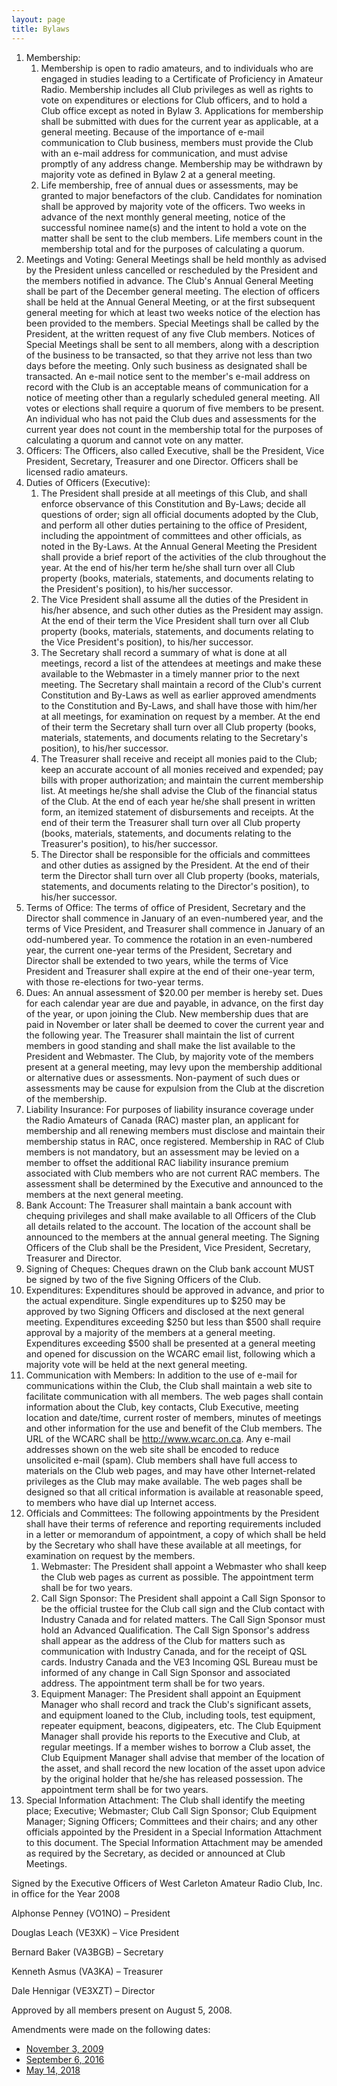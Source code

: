 ```yaml
---
layout: page
title: Bylaws
---
```


1. Membership:
    1. Membership is open to radio amateurs, and to individuals who are
engaged in studies leading to a Certificate of Proficiency in Amateur Radio.
Membership includes all Club privileges as well as rights to vote on expenditures
or elections for Club officers, and to hold a Club office except as noted in Bylaw 3.
Applications for membership shall be submitted with dues for the current year
as applicable, at a general meeting. Because of the importance of e-mail
communication to Club business, members must provide the Club with an e-mail
address for communication, and must advise promptly of any address change.
Membership may be withdrawn by majority vote as defined in Bylaw 2 at a
general meeting.
    2. Life membership, free of annual dues or assessments, may be granted to
major benefactors of the club. Candidates for nomination shall be approved by
majority vote of the officers. Two weeks in advance of the next monthly general
meeting, notice of the successful nominee name(s) and the intent to hold a vote
on the matter shall be sent to the club members. Life members count in the
membership total and for the purposes of calculating a quorum.
2. Meetings and Voting: General Meetings shall be held monthly as advised by
the President unless cancelled or rescheduled by the President and the members
notified in advance. The Club's Annual General Meeting shall be part of the
December general meeting. The election of officers shall be held at the Annual
General Meeting, or at the first subsequent general meeting for which at least two
weeks notice of the election has been provided to the members. Special Meetings
shall be called by the President, at the written request of any five Club members.
Notices of Special Meetings shall be sent to all members, along with a description
of the business to be transacted, so that they arrive not less than two days before
the meeting. Only such business as designated shall be transacted.  An e-mail
notice sent to the member's e-mail address on record with the Club is an
acceptable means of communication for a notice of meeting other than a regularly
scheduled general meeting. All votes or elections shall require a quorum of five
members to be present. An individual who has not paid the Club dues and
assessments for the current year does not count in the membership total for the
purposes of calculating a quorum and cannot vote on any matter.
3. Officers: The Officers, also called Executive, shall be the President, Vice
President, Secretary, Treasurer and one Director.  Officers shall be licensed radio
amateurs.
4. Duties of Officers (Executive):
    1. The President shall preside at all meetings of this Club, and shall enforce
observance of this Constitution and By-Laws; decide all questions of
order; sign all official documents adopted by the Club, and perform all
other duties pertaining to the office of President, including the
appointment of committees and other officials, as noted in the By-Laws.
At the Annual General Meeting the President shall provide a brief report
of the activities of the club throughout the year. At the end of his/her term
he/she shall turn over all Club property (books, materials, statements, and
documents relating to the President's position), to his/her successor.
    2. The Vice President shall assume all the duties of the President in his/her
absence, and such other duties as the President may assign.  At the end of
their term the Vice President shall turn over all Club property (books,
materials, statements, and documents relating to the Vice President's
position), to his/her successor.
    3. The Secretary shall record a summary of what is done at all meetings,
record a list of the attendees at meetings and make these available to the
Webmaster in a timely manner prior to the next meeting. The Secretary
shall maintain a record of the Club's current Constitution and By-Laws as
well as earlier approved amendments to the Constitution and By-Laws,
and shall have those with him/her at all meetings, for examination on
request by a member. At the end of their term the Secretary shall turn over
all Club property (books, materials, statements, and documents relating to
the Secretary's position), to his/her successor.
    4. The Treasurer shall receive and receipt all monies paid to the Club; keep
an accurate account of all monies received and expended; pay bills with
proper authorization; and maintain the current membership list. At
meetings he/she shall advise the Club of the financial status of the Club.
At the end of each year he/she shall present in written form, an itemized
statement of disbursements and receipts.  At the end of their term the
Treasurer shall turn over all Club property (books, materials, statements,
and documents relating to the Treasurer's position), to his/her successor.
    5. The Director shall be responsible for the officials and committees and
other duties as assigned by the President. At the end of their term the
Director shall turn over all Club property (books, materials, statements,
and documents relating to the Director's position), to his/her successor.
5. Terms of Office: The terms of office of President, Secretary and the Director shall
commence in January of an even-numbered year, and the terms of Vice President,
and Treasurer shall commence in January of an odd-numbered year. To
commence the rotation in an even-numbered year, the current one-year terms of
the President, Secretary and Director shall be extended to two years, while the
terms of Vice President and Treasurer shall expire at the end of their one-year
term, with those re-elections for two-year terms.
6. Dues: An annual assessment of $20.00 per member is hereby set. Dues for each
calendar year are due and payable, in advance, on the first day of the year, or
upon joining the Club. New membership dues that are paid in November or later
shall be deemed to cover the current year and the following year. The Treasurer
shall maintain the list of current members in good standing and shall make the list
available to the President and Webmaster. The Club, by majority vote of the
members present at a general meeting, may levy upon the membership additional
or alternative dues or assessments. Non-payment of such dues or assessments may
be cause for expulsion from the Club at the discretion of the membership.
7. Liability Insurance: For purposes of liability insurance coverage under the Radio
Amateurs of Canada (RAC) master plan, an applicant for membership and all
renewing members must disclose and maintain their membership status in RAC,
once registered. Membership in RAC of Club members is not mandatory, but an
assessment may be levied on a member to offset the additional RAC liability
insurance premium associated with Club members who are not current RAC
members. The assessment shall be determined by the Executive and announced to
the members at the next general meeting.
8. Bank Account: The Treasurer shall maintain a bank account with chequing
privileges and shall make available to all Officers of the Club all details related to
the account. The location of the account shall be announced to the members at the
annual general meeting. The Signing Officers of the Club shall be the President,
Vice President, Secretary, Treasurer and Director.
9. Signing of Cheques: Cheques drawn on the Club bank account MUST be signed
by two of the five Signing Officers of the Club.
10. Expenditures: Expenditures should be approved in advance, and prior to the actual
expenditure. Single expenditures up to $250 may be approved by two Signing
Officers and disclosed at the next general meeting. Expenditures exceeding $250
but less than $500 shall require approval by a majority of the members at a general meeting.
Expenditures exceeding $500 shall be presented at a general meeting and opened for discussion
on the WCARC email list, following which a majority vote will be held at the next
general meeting.
11. Communication with Members: In addition to the use of e-mail for
communications within the Club, the Club shall maintain a web site to facilitate
communication with all members. The web pages shall contain information about
the Club, key contacts, Club Executive, meeting location and date/time, current
roster of members, minutes of meetings and other information for the use and
benefit of the Club members. The URL of the WCARC shall be
http://www.wcarc.on.ca. Any e-mail addresses shown on the web site shall be
encoded to reduce unsolicited e-mail (spam). Club members shall have full access
to materials on the Club web pages, and may have other Internet-related
privileges as the Club may make available. The web pages shall be designed so
that all critical information is available at reasonable speed, to members who have
dial up Internet access.
12. Officials and Committees: The following appointments by the President shall
have their terms of reference and reporting requirements included in a letter or
memorandum of appointment, a copy of which shall be held by the Secretary who
shall have these available at all meetings, for examination on request by the
members.
    1. Webmaster: The President shall appoint a Webmaster who shall keep the
Club web pages as current as possible. The appointment term shall be for
two years.
    2. Call Sign Sponsor: The President shall appoint a Call Sign Sponsor to be
the official trustee for the Club call sign and the Club contact with
Industry Canada and for related matters. The Call Sign Sponsor must hold
an Advanced Qualification.  The Call Sign Sponsor's address shall appear
as the address of the Club for matters such as communication with
Industry Canada, and for the receipt of QSL cards. Industry Canada and
the VE3 Incoming QSL Bureau must be informed of any change in Call
Sign Sponsor and associated address. The appointment term shall be for
two years.
    3. Equipment Manager: The President shall appoint an Equipment Manager
who shall record and track the Club's significant assets, and equipment
loaned to the Club, including tools, test equipment, repeater equipment,
beacons, digipeaters, etc. The Club Equipment Manager shall provide his
reports to the Executive and Club, at regular meetings. If a member wishes
to borrow a Club asset, the Club Equipment Manager shall advise that
member of the location of the asset, and shall record the new location of
the asset upon advice by the original holder that he/she has released
possession. The appointment term shall be for two years.
13. Special Information Attachment: The Club shall identify the meeting place;
Executive; Webmaster; Club Call Sign Sponsor; Club Equipment Manager;
Signing Officers; Committees and their chairs; and any other officials appointed
by the President in a Special Information Attachment to this document. The
Special Information Attachment may be amended as required by the Secretary, as
decided or announced at Club Meetings.

Signed by the Executive Officers of West Carleton Amateur Radio Club, Inc. in office for
the Year 2008

Alphonse Penney (VO1NO) – President

Douglas Leach (VE3XK) – Vice President

Bernard Baker (VA3BGB) – Secretary

Kenneth Asmus (VA3KA) – Treasurer

Dale Hennigar (VE3XZT) – Director

Approved by all members present on August 5, 2008.

Amendments were made on the following dates:

* [November 3, 2009](../minutes/minutes200911.html)
* [September 6, 2016](../minutes/minutes201609.html)
* [May 14, 2018](../minutes/minutes201805.html)
